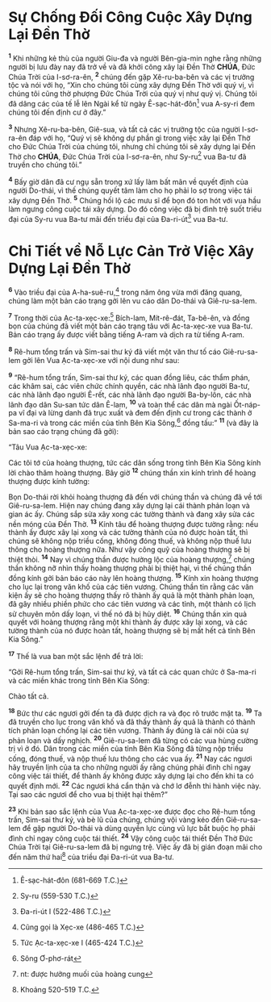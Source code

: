 # Sự Chống Đối Công Cuộc Xây Dựng Lại Đền Thờ
<sup><b>1</b></sup> Khi những kẻ thù của người Giu-đa và người Bên-gia-min nghe rằng những người bị lưu đày nay đã trở về và đã khởi công xây lại Đền Thờ **CHÚA**, Đức Chúa Trời của I-sơ-ra-ên, <sup><b>2</b></sup> chúng đến gặp Xê-ru-ba-bên và các vị trưởng tộc và nói với họ, “Xin cho chúng tôi cùng xây dựng Đền Thờ với quý vị, vì chúng tôi cũng thờ phượng Đức Chúa Trời của quý vị như quý vị. Chúng tôi đã dâng các của tế lễ lên Ngài kể từ ngày Ê-sạc-hát-đôn[^1-0942d78b-60a8-4214-9c52-c19c43adbeed] vua A-sy-ri đem chúng tôi đến định cư ở đây.”

<sup><b>3</b></sup> Nhưng Xê-ru-ba-bên, Giê-sua, và tất cả các vị trưởng tộc của người I-sơ-ra-ên đáp với họ, “Quý vị sẽ không dự phần gì trong việc xây lại Đền Thờ cho Đức Chúa Trời của chúng tôi, nhưng chỉ chúng tôi sẽ xây dựng lại Đền Thờ cho **CHÚA**, Đức Chúa Trời của I-sơ-ra-ên, như Sy-ru[^2-0942d78b-60a8-4214-9c52-c19c43adbeed] vua Ba-tư đã truyền cho chúng tôi.”

<sup><b>4</b></sup> Bấy giờ dân đã cư ngụ sẵn trong xứ lấy làm bất mãn về quyết định của người Do-thái, vì thế chúng quyết tâm làm cho họ phải lo sợ trong việc tái xây dựng Đền Thờ. <sup><b>5</b></sup> Chúng hối lộ các mưu sĩ để bọn đó ton hót với vua hầu làm ngưng công cuộc tái xây dựng. Do đó công việc đã bị đình trệ suốt triều đại của Sy-ru vua Ba-tư mãi đến triều đại của Đa-ri-út[^3-0942d78b-60a8-4214-9c52-c19c43adbeed] vua Ba-tư.

# Chi Tiết về Nỗ Lực Cản Trở Việc Xây Dựng Lại Đền Thờ
<sup><b>6</b></sup> Vào triều đại của A-ha-suê-ru,[^4-0942d78b-60a8-4214-9c52-c19c43adbeed] trong năm ông vừa mới đăng quang, chúng làm một bản cáo trạng gởi lên vu cáo dân Do-thái và Giê-ru-sa-lem.

<sup><b>7</b></sup> Trong thời của Ạc-ta-xẹc-xe:[^5-0942d78b-60a8-4214-9c52-c19c43adbeed] Bích-lam, Mít-rê-đát, Ta-bê-ên, và đồng bọn của chúng đã viết một bản cáo trạng tâu với Ạc-ta-xẹc-xe vua Ba-tư. Bản cáo trạng ấy được viết bằng tiếng A-ram và dịch ra từ tiếng A-ram.

<sup><b>8</b></sup> Rê-hum tổng trấn và Sim-sai thư ký đã viết một văn thư tố cáo Giê-ru-sa-lem gởi lên Vua Ạc-ta-xẹc-xe với nội dung như sau:

<sup><b>9</b></sup> “Rê-hum tổng trấn, Sim-sai thư ký, các quan đồng liêu, các thẩm phán, các khâm sai, các viên chức chính quyền, các nhà lãnh đạo người Ba-tư, các nhà lãnh đạo người Ê-rết, các nhà lãnh đạo người Ba-by-lôn, các nhà lãnh đạo dân Su-san tức dân Ê-lam, <sup><b>10</b></sup> và toàn thể các dân mà ngài Ốt-náp-pa vĩ đại và lừng danh đã trục xuất và đem đến định cư trong các thành ở Sa-ma-ri và trong các miền của tỉnh Bên Kia Sông,[^6-0942d78b-60a8-4214-9c52-c19c43adbeed] đồng tấu:” <sup><b>11</b></sup> (và đây là bản sao cáo trạng chúng đã gởi):

“Tâu Vua Ạc-ta-xẹc-xe:

Các tôi tớ của hoàng thượng, tức các dân sống trong tỉnh Bên Kia Sông kính lời chào thăm hoàng thượng. Bây giờ <sup><b>12</b></sup> chúng thần xin kính trình để hoàng thượng được kính tường:

Bọn Do-thái rời khỏi hoàng thượng đã đến với chúng thần và chúng đã về tới Giê-ru-sa-lem. Hiện nay chúng đang xây dựng lại cái thành phản loạn và gian ác ấy. Chúng sắp sửa xây xong các tường thành và đang xây sửa các nền móng của Đền Thờ. <sup><b>13</b></sup> Kính tâu để hoàng thượng được tường rằng: nếu thành ấy được xây lại xong và các tường thành của nó được hoàn tất, thì chúng sẽ không nộp triều cống, không đóng thuế, và không nộp thuế lưu thông cho hoàng thượng nữa. Như vậy công quỹ của hoàng thượng sẽ bị thiệt thòi. <sup><b>14</b></sup> Nay vì chúng thần được hưởng lộc của hoàng thượng,[^7-0942d78b-60a8-4214-9c52-c19c43adbeed] chúng thần không nỡ nhìn thấy hoàng thượng phải bị thiệt hại, vì thế chúng thần đồng kính gởi bản báo cáo này lên hoàng thượng. <sup><b>15</b></sup> Kính xin hoàng thượng cho lục lại trong văn khố của các tiên vương. Chúng thần tin rằng các văn kiện ấy sẽ cho hoàng thượng thấy rõ thành ấy quả là một thành phản loạn, đã gây nhiều phiền phức cho các tiên vương và các tỉnh, một thành có lịch sử chuyên môn dấy loạn, vì thế nó đã bị hủy diệt. <sup><b>16</b></sup> Chúng thần xin quả quyết với hoàng thượng rằng một khi thành ấy được xây lại xong, và các tường thành của nó được hoàn tất, hoàng thượng sẽ bị mất hết cả tỉnh Bên Kia Sông.”

<sup><b>17</b></sup> Thế là vua ban một sắc lệnh để trả lời:

“Gởi Rê-hum tổng trấn, Sim-sai thư ký, và tất cả các quan chức ở Sa-ma-ri và các miền khác trong tỉnh Bên Kia Sông:

Chào tất cả.

<sup><b>18</b></sup> Bức thư các ngươi gởi đến ta đã được dịch ra và đọc rõ trước mặt ta. <sup><b>19</b></sup> Ta đã truyền cho lục trong văn khố và đã thấy thành ấy quả là thành có thành tích phản loạn chống lại các tiên vương. Thành ấy đúng là cái nôi của sự phản loạn và dấy nghịch. <sup><b>20</b></sup> Giê-ru-sa-lem đã từng có các vua hùng cường trị vì ở đó. Dân trong các miền của tỉnh Bên Kia Sông đã từng nộp triều cống, đóng thuế, và nộp thuế lưu thông cho các vua ấy. <sup><b>21</b></sup> Nay các ngươi hãy truyền lịnh của ta cho những người ấy rằng chúng phải đình chỉ ngay công việc tái thiết, để thành ấy không được xây dựng lại cho đến khi ta có quyết định mới. <sup><b>22</b></sup> Các ngươi khá cẩn thận và chớ lơ đễnh thi hành việc này. Tại sao các ngươi để cho vua bị thiệt hại thêm?”

<sup><b>23</b></sup> Khi bản sao sắc lệnh của Vua Ạc-ta-xẹc-xe được đọc cho Rê-hum tổng trấn, Sim-sai thư ký, và bè lũ của chúng, chúng vội vàng kéo đến Giê-ru-sa-lem để gặp người Do-thái và dùng quyền lực cùng vũ lực bắt buộc họ phải đình chỉ ngay công cuộc tái thiết. <sup><b>24</b></sup> Vậy công cuộc tái thiết Đền Thờ Đức Chúa Trời tại Giê-ru-sa-lem đã bị ngưng trệ. Việc ấy đã bị gián đoạn mãi cho đến năm thứ hai[^8-0942d78b-60a8-4214-9c52-c19c43adbeed] của triều đại Đa-ri-út vua Ba-tư.

[^1-0942d78b-60a8-4214-9c52-c19c43adbeed]: Ê-sạc-hát-đôn (681-669 T.C.)
[^2-0942d78b-60a8-4214-9c52-c19c43adbeed]: Sy-ru (559-530 T.C.)
[^3-0942d78b-60a8-4214-9c52-c19c43adbeed]: Đa-ri-út I (522-486 T.C.)
[^4-0942d78b-60a8-4214-9c52-c19c43adbeed]: Cũng gọi là Xẹc-xe (486-465 T.C.)
[^5-0942d78b-60a8-4214-9c52-c19c43adbeed]: Tức Ạc-ta-xẹc-xe I (465-424 T.C.)
[^6-0942d78b-60a8-4214-9c52-c19c43adbeed]: Sông Ơ-phơ-rát
[^7-0942d78b-60a8-4214-9c52-c19c43adbeed]: nt: được hưởng muối của hoàng cung
[^8-0942d78b-60a8-4214-9c52-c19c43adbeed]: Khoảng 520-519 T.C.